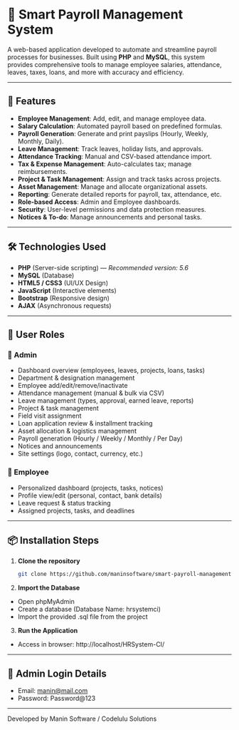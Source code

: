 # 💼 Smart Payroll Management System

A web-based application developed to automate and streamline payroll processes for businesses. Built using **PHP** and **MySQL**, this system provides comprehensive tools to manage employee salaries, attendance, leaves, taxes, loans, and more with accuracy and efficiency.

---

## 🚀 Features

- **Employee Management**: Add, edit, and manage employee data.
- **Salary Calculation**: Automated payroll based on predefined formulas.
- **Payroll Generation**: Generate and print payslips (Hourly, Weekly, Monthly, Daily).
- **Leave Management**: Track leaves, holiday lists, and approvals.
- **Attendance Tracking**: Manual and CSV-based attendance import.
- **Tax & Expense Management**: Auto-calculates tax; manage reimbursements.
- **Project & Task Management**: Assign and track tasks across projects.
- **Asset Management**: Manage and allocate organizational assets.
- **Reporting**: Generate detailed reports for payroll, tax, attendance, etc.
- **Role-based Access**: Admin and Employee dashboards.
- **Security**: User-level permissions and data protection measures.
- **Notices & To-do**: Manage announcements and personal tasks.

---

## 🛠️ Technologies Used

- **PHP** (Server-side scripting) — *Recommended version: 5.6*
- **MySQL** (Database)
- **HTML5 / CSS3** (UI/UX Design)
- **JavaScript** (Interactive elements)
- **Bootstrap** (Responsive design)
- **AJAX** (Asynchronous requests)

---

## 👥 User Roles

### 🔐 Admin

- Dashboard overview (employees, leaves, projects, loans, tasks)
- Department & designation management
- Employee add/edit/remove/inactivate
- Attendance management (manual & bulk via CSV)
- Leave management (types, approval, earned leave, reports)
- Project & task management
- Field visit assignment
- Loan application review & installment tracking
- Asset allocation & logistics management
- Payroll generation (Hourly / Weekly / Monthly / Per Day)
- Notices and announcements
- Site settings (logo, contact, currency, etc.)

### 👤 Employee

- Personalized dashboard (projects, tasks, notices)
- Profile view/edit (personal, contact, bank details)
- Leave request & status tracking
- Assigned projects, tasks, and deadlines

---

## 📦 Installation Steps

1. **Clone the repository**
   ```bash
   git clone https://github.com/maninsoftware/smart-payroll-management.git
2. **Import the Database**
- Open phpMyAdmin
- Create a database (Database Name: hrsystemci)
- Import the provided .sql file from the project

3. **Run the Application**
- Access in browser: http://localhost/HRSystem-CI/

---
## 🔑 Admin Login Details
- Email: manin@mail.com
- Password: Password@123
---
Developed by Manin Software / Codelulu Solutions
